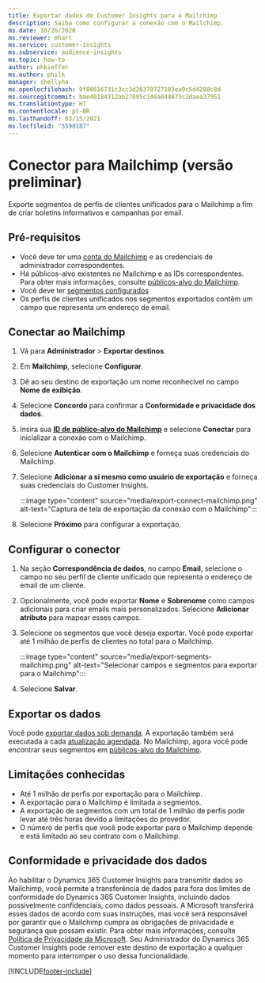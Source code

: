 ```yaml
---
title: Exportar dados do Customer Insights para o Mailchimp
description: Saiba como configurar a conexão com o Mailchimp.
ms.date: 10/26/2020
ms.reviewer: mhart
ms.service: customer-insights
ms.subservice: audience-insights
ms.topic: how-to
author: phkieffer
ms.author: philk
manager: shellyha
ms.openlocfilehash: 9f86616731c3cc3d26370727103ea9c5d4288c8d
ms.sourcegitcommit: bae40184312ab27b95c140a044875c2daea37951
ms.translationtype: HT
ms.contentlocale: pt-BR
ms.lasthandoff: 03/15/2021
ms.locfileid: "5598187"
---
```

# <a name="connector-for-mailchimp-preview"></a>Conector para Mailchimp (versão preliminar)

Exporte segmentos de perfis de clientes unificados para o Mailchimp a fim de criar boletins informativos e campanhas por email.

## <a name="prerequisites"></a>Pré-requisitos

-   Você deve ter uma [conta do Mailchimp](https://mailchimp.com/) e as credenciais de administrador correspondentes.
-   Há públicos-alvo existentes no Mailchimp e as IDs correspondentes. Para obter mais informações, consulte [públicos-alvo do Mailchimp](https://mailchimp.com/help/create-audience/).
-   Você deve ter [segmentos configurados](segments.md)
-   Os perfis de clientes unificados nos segmentos exportados contêm um campo que representa um endereço de email.

## <a name="connect-to-mailchimp"></a>Conectar ao Mailchimp

1. Vá para **Administrador** > **Exportar destinos**.

1. Em **Mailchimp**, selecione **Configurar**.

1. Dê ao seu destino de exportação um nome reconhecível no campo **Nome de exibição**.

1. Selecione **Concordo** para confirmar a **Conformidade e privacidade dos dados**.

1. Insira sua **[ID de público-alvo do Mailchimp](https://mailchimp.com/help/find-audience-id/)** e selecione **Conectar** para inicializar a conexão com o Mailchimp.

1. Selecione **Autenticar com o Mailchimp** e forneça suas credenciais do Mailchimp.

1. Selecione **Adicionar a si mesmo como usuário de exportação** e forneça suas credenciais do Customer Insights.

   :::image type="content" source="media/export-connect-mailchimp.png" alt-text="Captura de tela de exportação da conexão com o Mailchimp":::

1. Selecione **Próximo** para configurar a exportação.

## <a name="configure-the-connector"></a>Configurar o conector

1. Na seção **Correspondência de dados**, no campo **Email**, selecione o campo no seu perfil de cliente unificado que representa o endereço de email de um cliente. 

1. Opcionalmente, você pode exportar **Nome** e **Sobrenome** como campos adicionais para criar emails mais personalizados. Selecione **Adicionar atributo** para mapear esses campos.

1. Selecione os segmentos que você deseja exportar. Você pode exportar até 1 milhão de perfis de clientes no total para o Mailchimp.

   :::image type="content" source="media/export-segments-mailchimp.png" alt-text="Selecionar campos e segmentos para exportar para o Mailchimp":::

1. Selecione **Salvar**.

## <a name="export-the-data"></a>Exportar os dados

Você pode [exportar dados sob demanda](export-destinations.md). A exportação também será executada a cada [atualização agendada](system.md#schedule-tab). No Mailchimp, agora você pode encontrar seus segmentos em [públicos-alvo do Mailchimp](https://mailchimp.com/help/create-audience/).

## <a name="known-limitations"></a>Limitações conhecidas

- Até 1 milhão de perfis por exportação para o Mailchimp.
- A exportação para o Mailchimp é limitada a segmentos.
- A exportação de segmentos com um total de 1 milhão de perfis pode levar até três horas devido a limitações do provedor. 
- O número de perfis que você pode exportar para o Mailchimp depende e está limitado ao seu contrato com o Mailchimp.

## <a name="data-privacy-and-compliance"></a>Conformidade e privacidade dos dados

Ao habilitar o Dynamics 365 Customer Insights para transmitir dados ao Mailchimp, você permite a transferência de dados para fora dos limites de conformidade do Dynamics 365 Customer Insights, incluindo dados possivelmente confidenciais, como dados pessoais. A Microsoft transferirá esses dados de acordo com suas instruções, mas você será responsável por garantir que o Mailchimp cumpra as obrigações de privacidade e segurança que possam existir. Para obter mais informações, consulte [Política de Privacidade da Microsoft](https://go.microsoft.com/fwlink/?linkid=396732).
Seu Administrador do Dynamics 365 Customer Insights pode remover este destino de exportação a qualquer momento para interromper o uso dessa funcionalidade.


[!INCLUDE[footer-include](../includes/footer-banner.md)]